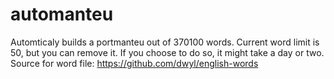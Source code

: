 # automanteu
Automticaly builds a portmanteu out of 370100 words. Current word limit is 50, but you can remove it. If you choose to do so, it might take a day or two.  
Source for word file: https://github.com/dwyl/english-words
